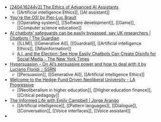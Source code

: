 - [[2404.16244v2] The Ethics of Advanced AI Assistants](https://arxiv.org/abs/2404.16244v2)
	- [[Artificial intelligence Ethics]], [[AI assistant]]
- [You're the OS! by Pier-Luc Brault](https://plbrault.itch.io/youre-the-os)
	- [[Operating system]], [[Software development]], [[Game]], [[Computer science education]]
- [AI chatbots’ safeguards can be easily bypassed, say UK researchers | Chatbots | The Guardian](https://www.theguardian.com/technology/article/2024/may/20/ai-chatbots-safeguards-can-be-easily-bypassed-say-uk-researchers)
	- [[LLM]], [[Generative AI]], [[Guardrail]], [[Artificial intelligence Ethics]], [[Misinformation]]
	- [A.I. and the Election: See How Easily Chatbots Can Create Disinfo for Social Media - The New York Times](https://www.nytimes.com/interactive/2024/05/19/technology/biased-ai-chatbots.html)
- [Hypersuasion – On AI’s persuasive power and how to deal with it by Luciano Floridi :: SSRN](https://papers.ssrn.com/sol3/papers.cfm?abstract_id=4815890)
	- [[Persuasion]], [[Generative AI]], [[Artificial intelligence Ethics]]
- [Welcome to the Hedge-Fund Driven Neoliberal University - LA Progressive](https://www.laprogressive.com/education-reform/neoliberal-university)
	- [[Neoliberalism in higher education]], [[Higher education finance]], [[Critical pedagogy]]
- [The Informed Life with Emily Campbell | Jorge Arango](https://jarango.com/2024/05/20/the-informed-life-with-emily-campbell/)
	- [[Artificial intelligence]], [[Pattern languages]], [[Dialogue]], [[Conversation]], [[Voice interfaces]], [[Voice assistant]]
-
